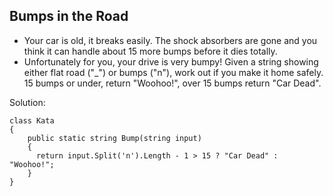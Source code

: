 ## Bumps in the Road

- Your car is old, it breaks easily. The shock absorbers are gone and you think it can handle about 15 more bumps before it dies totally.
- Unfortunately for you, your drive is very bumpy! Given a string showing either flat road ("\_") or bumps ("n"), work out if you make it home safely. 15 bumps or under, return "Woohoo!", over 15 bumps return "Car Dead".
 
Solution:
```CSharp
class Kata
{
    public static string Bump(string input)
    {
      return input.Split('n').Length - 1 > 15 ? "Car Dead" : "Woohoo!"; 
    } 
}
```